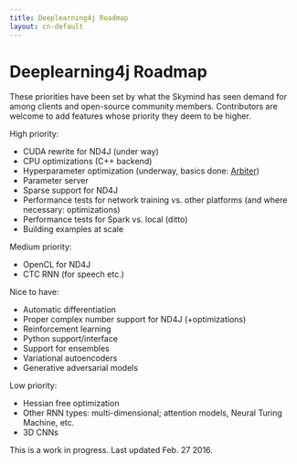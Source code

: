 ```yaml
---
title: Deeplearning4j Roadmap
layout: cn-default
---
```


# Deeplearning4j Roadmap

These priorities have been set by what the Skymind has seen demand for among clients and open-source community members. Contributors are welcome to add features whose priority they deem to be higher. 

High priority:

* CUDA rewrite for ND4J (under way)
* CPU optimizations (C++ backend)
* Hyperparameter optimization (underway, basics done: [Arbiter](https://github.com/deeplearning4j/Arbiter))
* Parameter server
* Sparse support for ND4J
* Performance tests for network training vs. other platforms (and where necessary: optimizations)
* Performance tests for Spark vs. local (ditto)
* Building examples at scale

Medium priority:

* OpenCL for ND4J
* CTC RNN (for speech etc.)

Nice to have:

* Automatic differentiation
* Proper complex number support for ND4J (+optimizations)
* Reinforcement learning
* Python support/interface
* Support for ensembles
* Variational autoencoders
* Generative adversarial models

Low priority:

* Hessian free optimization
* Other RNN types: multi-dimensional; attention models, Neural Turing Machine, etc.
* 3D CNNs

This is a work in progress. Last updated Feb. 27 2016.
